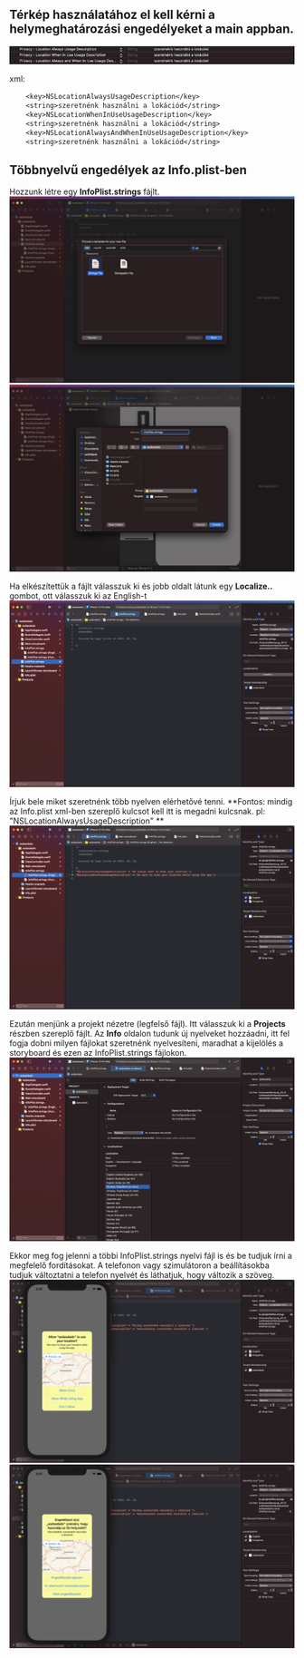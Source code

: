 ## Térkép használatához el kell kérni a helymeghatározási engedélyeket a main appban.

![alt text](https://raw.githubusercontent.com/nyomio/flutter-mapbox-gl-tracks/trip_map/example/Képernyőfotó%202021-02-25%20-%202.50.23.png "Info.plist")

xml:
```
	<key>NSLocationAlwaysUsageDescription</key>
	<string>szeretnénk használni a lokációd</string>
	<key>NSLocationWhenInUseUsageDescription</key>
	<string>szeretnénk használni a lokációd</string>
	<key>NSLocationAlwaysAndWhenInUseUsageDescription</key>
	<string>szeretnénk használni a lokációd</string>
```

## Többnyelvű engedélyek az Info.plist-ben

Hozzunk létre egy **InfoPlist.strings** fájlt.
![alt text](https://raw.githubusercontent.com/nyomio/flutter-mapbox-gl-tracks/trip_map/example/Képernyőfotó%202021-02-25%20-%202.42.36.png "InfoPlist.strings")
![alt text](https://raw.githubusercontent.com/nyomio/flutter-mapbox-gl-tracks/trip_map/example/Képernyőfotó%202021-02-25%20-%202.43.23.png "InfoPlist.strings")

Ha elkészítettük a fájlt válasszuk ki és jobb oldalt látunk egy **Localize..** gombot, ott válasszuk ki az English-t
![alt text](https://raw.githubusercontent.com/nyomio/flutter-mapbox-gl-tracks/trip_map/example/Képernyőfotó%202021-02-25%20-%202.43.37.png "InfoPlist.strings")

Írjuk bele miket szeretnénk több nyelven elérhetővé tenni. 
**Fontos: mindig az Info.plist xml-ben szereplő kulcsot kell itt is megadni kulcsnak. pl: "NSLocationAlwaysUsageDescription" **
![alt text](https://raw.githubusercontent.com/nyomio/flutter-mapbox-gl-tracks/trip_map/example/Képernyőfotó%202021-02-25%20-%202.47.03.png "InfoPlist.strings")

Ezután menjünk a projekt nézetre (legfelső fájl).
Itt válasszuk ki a **Projects** részben szereplő fájlt.
Az **Info** oldalon tudunk új nyelveket hozzáadni, itt fel fogja dobni milyen fájlokat szeretnénk nyelvesíteni, maradhat a kijelölés a storyboard és ezen az InfoPlist.strings fájlokon.
![alt text](https://raw.githubusercontent.com/nyomio/flutter-mapbox-gl-tracks/trip_map/example/Képernyőfotó%202021-02-25%20-%202.47.14.png "InfoPlist.strings")

Ekkor meg fog jelenni a többi InfoPlist.strings nyelvi fájl is és be tudjuk írni a megfelelő fordításokat.
A telefonon vagy szimulátoron a beállításokba tudjuk változtatni a telefon nyelvét és láthatjuk, hogy változik a szöveg.
![alt text](https://raw.githubusercontent.com/nyomio/flutter-mapbox-gl-tracks/trip_map/example/Képernyőfotó%202021-02-25%20-%202.47.52.png "InfoPlist.strings")
![alt text](https://raw.githubusercontent.com/nyomio/flutter-mapbox-gl-tracks/trip_map/example/Képernyőfotó%202021-02-25%20-%202.47.30.png "InfoPlist.strings")





